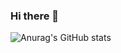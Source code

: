 ### Hi there 👋

![Anurag's GitHub stats](https://github-readme-stats.vercel.app/api?username=poyingHAHA&show_icons=true&theme=radical)

<!--
**poyingHAHA/poyingHAHA** is a ✨ _special_ ✨ repository because its `README.md` (this file) appears on your GitHub profile.

Here are some ideas to get you started:

- 🔭 I’m currently working on ...
- 🌱 I’m currently learning ...
- 👯 I’m looking to collaborate on ...
- 🤔 I’m looking for help with ...
- 💬 Ask me about ...
- 📫 How to reach me: ...
- 😄 Pronouns: ...
- ⚡ Fun fact: ...
-->
